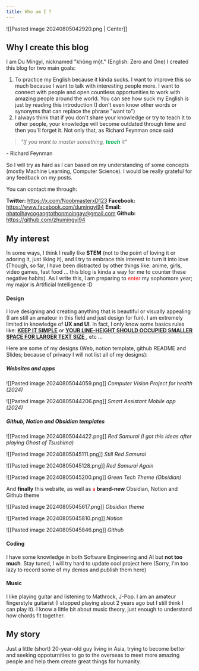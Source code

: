 ```yaml
---
title: Who am I ?
---
```

![[Pasted image 20240805042920.png | Center]]
## Why I create this blog
I am Du Mingyi, nicknamed  "không một." (English: Zero and One)
I created this blog for two main goals:
1. To practice my English because it kinda sucks. I want to improve this so much because I want to talk with interesting people more. I want to connect with people and open countless opportunities to work with amazing people around the world. You can see how suck my English is just by reading this introduction (I don't even know other words or synonyms that can replace the phrase "want to") 
2. I always think that if you don't share your knowledge or try to teach it to other people, your knowledge will become outdated through time and then you'll forget it. Not only that, as Richard Feynman once said

> *"If you want to master something, **<font color="#00b050">teach</font>** it"*
> 
\- Richard Feynman

So I will try as hard as I can based on my understanding of some concepts (mostly Machine Learning, Computer Science). I would be really grateful for any feedback on my posts. 

You can contact me through:

**Twitter:** https://x.com/NoobmasterxD123
**Facebook:** https://www.facebook.com/dumingyi94
**Email:** nhatoihaycogangtothonmoingay@gmail.com
**Github:** https://github.com/zhumingyi94

## My interest
In some ways, I think I really like **STEM** (not to the point of loving it or adoring it, just liking it), and I try to embrace this interest to turn it into love (Though, so far, I have been distracted by other things like: anime, girls, video games, fast food ... this blog is kinda a way for me to counter these negative habits). As I write this, I am preparing to <font color="#ff0000">enter</font> my sophomore year; my major is Artificial Intelligence :D 

#### Design
I love designing and creating anything that is beautiful or visually appealing (I am still an amateur in this field and just design for fun). I am extremely limited in knowledge of **UX and UI**. In fact, I only know some basics rules like: **<u>KEEP IT SIMPLE</u>** or <u>**YOUR LINE-HEIGHT SHOULD OCCUPIED SMALLER SPACE FOR LARGER TEXT SIZE** </u>, etc ...

Here are some of my designs (Web, notion template, github README and Slides; because of privacy I will not list all of my designs):

##### Websites and apps

![[Pasted image 20240805044059.png]]
*Computer Vision Project for health (2024)*

![[Pasted image 20240805044206.png]]
*Smart Assistant Mobile app (2024)*

##### Github, Notion and Obsidian templates 

![[Pasted image 20240805044422.png]]
*Red Samurai (I got this ideas after playing Ghost of Tsushima)*

![[Pasted image 20240805045111.png]]
*Still Red Samurai*

![[Pasted image 20240805045128.png]]
*Red Samurai Again*

![[Pasted image 20240805045200.png]]
*Green Tech Theme (Obsidian)*

And **finally** this website, as well as <font color="#ff0000">a </font>**brand-new** Obsidian, Notion and Github theme

![[Pasted image 20240805045617.png]]
*Obsidian theme*

![[Pasted image 20240805045810.png]]
*Notion*

![[Pasted image 20240805045846.png]]
*Github*
#### Coding
I have some knowledge in both Software Engineering and AI but **not too much**. Stay tuned, I will try hard to update cool project here (Sorry, I'm too lazy to record some of my demos and publish them here) 
#### Music
I like playing guitar and listening to Mathrock, J-Pop. I am an amateur fingerstyle guitarist (I stopped playing about 2 years ago but I still think I can play it). I know a little bit about music theory, just enough to understand how chords  fit together. 
## My story
Just a little (short) 20-year-old guy living in Asia, trying to become better and seeking oppoturnities to go to the overseas  to meet more amazing people and help them create great things for humanity. 
